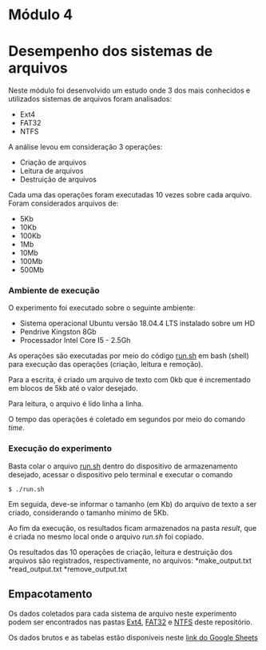 # Módulo 4

# Desempenho dos sistemas de arquivos

Neste módulo foi desenvolvido um estudo onde 3 dos mais conhecidos e utilizados sistemas de arquivos foram analisados:
* Ext4
* FAT32
* NTFS

A análise levou em consideração 3 operações:
* Criação de arquivos
* Leitura de arquivos
* Destruição de arquivos

Cada uma das operações foram executadas 10 vezes sobre cada arquivo. Foram considerados arquivos de:
* 5Kb
* 10Kb
* 100Kb
* 1Mb
* 10Mb
* 100Mb
* 500Mb

### Ambiente de execução

O experimento foi executado sobre o seguinte ambiente:
* Sistema operacional Ubuntu  versão 18.04.4 LTS instalado sobre um HD
* Pendrive Kingston 8Gb
* Processador Intel Core I5 - 2.5Gh

As operações são executadas por meio do código [run.sh](https://github.com/RafaelSantosBraz/SSC5723-gpso2/blob/master/Modulo04/run.sh) em bash (shell) para execução das operações (criação, leitura e remoção).

Para a escrita, é criado um arquivo de texto com 0kb que é incrementado em blocos de 5kb até o valor desejado.

Para leitura, o arquivo é lido linha a linha.

O tempo das operações é coletado em segundos por meio do comando *time*.

### Execução do experimento 

Basta colar o arquivo [run.sh](https://github.com/RafaelSantosBraz/SSC5723-gpso2/blob/master/Modulo04/run.sh) dentro do dispositivo de armazenamento desejado, acessar o dispositivo pelo terminal e executar o comando
  ```
  $ ./run.sh
  ```
Em seguida, deve-se informar o tamanho (em Kb) do arquivo de texto a ser criado, considerando o tamanho mínimo de 5Kb.

Ao fim da execução, os resultados ficam armazenados na pasta *result*, que é criada no mesmo local onde o arquivo *run.sh* foi copiado.

Os resultados das 10 operações de criação, leitura e destruição dos arquivos são registrados, respectivamente, no arquivos:
*make_output.txt
*read_output.txt
*remove_output.txt

## Empacotamento

Os dados coletados para cada sistema de arquivo neste experimento podem ser encontrados nas pastas [Ext4](https://github.com/RafaelSantosBraz/SSC5723-gpso2/tree/master/Modulo04/Ext4), [FAT32](https://github.com/RafaelSantosBraz/SSC5723-gpso2/tree/master/Modulo04/FAT32) e [NTFS](https://github.com/RafaelSantosBraz/SSC5723-gpso2/tree/master/Modulo04/NTFS) deste repositório.

Os dados brutos e as tabelas estão disponíveis neste [link do Google Sheets](https://docs.google.com/spreadsheets/d/14_hjFr-qH5X3917sVOhHBvbvRBKm8kXy5HDCoObJY3c/edit#gid=1747600645&range=G31) 
